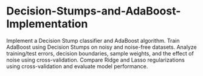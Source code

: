 # Decision-Stumps-and-AdaBoost-Implementation
 Implement a Decision Stump classifier and AdaBoost algorithm. Train AdaBoost using Decision Stumps on noisy and noise-free datasets. Analyze training/test errors, decision boundaries, sample weights, and the effect of noise using cross-validation. Compare Ridge and Lasso regularizations using cross-validation and evaluate model performance.
